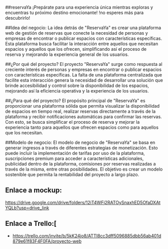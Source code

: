 ##reservaYa
¡Prepárate para una experiencia única mientras exploras y encuentras tu próximo destino emocionante!
!no esperes más para descubrirlo!

##Idea del negocio:
La idea detrás de "ReservaYa" es crear una plataforma web de gestión de reservas que conecte la necesidad de personas y empresas de encontrar o publicar espacios con características específicas. 
Esta plataforma busca facilitar la interacción entre aquellos que necesitan espacios y aquellos que los ofrecen, simplificando así el proceso de reserva y mejorando la experiencia general de los usuarios.

##¿Por qué del proyecto?
El proyecto "ReservaYa" surge como respuesta al creciente interés de personas y empresas en encontrar o publicar espacios con características específicas. 
La falta de una plataforma centralizada que facilite esta interacción genera la necesidad de desarrollar una solución que brinde accesibilidad y control sobre la disponibilidad de los espacios, mejorando así la eficiencia operativa y la experiencia de los usuarios.

##¿Para qué del proyecto?
El propósito principal de "ReservaYa" es proporcionar una plataforma sólida que permita visualizar la disponibilidad de espacios en tiempo real,
realizar reservas directamente a través de la plataforma y recibir notificaciones automáticas para confirmar las reservas.
 Con esto, se busca simplificar el proceso de reserva y mejorar la experiencia tanto para aquellos que ofrecen espacios como para aquellos que los necesitan.

##Modelo de negocio:
El modelo de negocio de "ReservaYa" se basa en generar ingresos a través de diferentes estrategias de monetización.
 Esto puede incluir la implementación de tarifas por uso de la plataforma, suscripciones premium para acceder a características adicionales, publicidad dentro de la plataforma, comisiones por reservas realizadas a través de la misma, entre otras posibilidades. 
El objetivo es crear un modelo sostenible que permita la rentabilidad del proyecto a largo plazo.

## Enlace a mockup:
https://drive.google.com/drive/folders/12iT4WFj2RATOySnaxhED5OfaDXAtYQLb?usp=drive_link

## Enlace a Trello:[
* https://trello.com/invite/b/5kK24jo8/ATTI8cc3dff5096885dbb56ab401d879e61f83F4F0FA/proyecto-web
